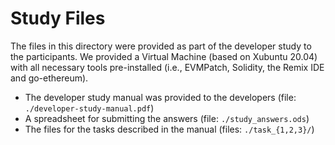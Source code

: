 # Study Files

The files in this directory were provided as part of the developer study to the
participants. We provided a Virtual Machine (based on Xubuntu 20.04) with all
necessary tools pre-installed (i.e., EVMPatch, Solidity, the Remix IDE and
go-ethereum).

* The developer study manual was provided to the developers (file:
    `./developer-study-manual.pdf`)
* A spreadsheet for submitting the answers (file: `./study_answers.ods`)
* The files for the tasks described in the manual (files: `./task_{1,2,3}/`)
